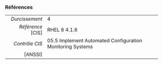 ### Références

|                 |    |
|----------------:|:---|
|   *Durcissement*| 4 |
|*Référence* [CIS]| RHEL 8 4.1.6 |
|   *Contrôle CIS*| 05.5 Implement Automated Configuration Monitoring Systems |
|          [ANSSI]|  |

